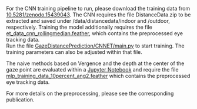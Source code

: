 For the CNN training pipeline to run, please download the training data from [10.5281/zenodo.15439043](https://zenodo.org/records/15439043). The CNN requires the file DistanceData.zip to be extracted and saved under /data/distancedata/indoor and /outdoor, respectively. Training the model additionally requires the file [et_data_cnn_rollingmedian.feather](/data/et_data_cnn_rollingmedian.feather), which contains the preprocessed eye tracking data.  
Run the file [GazeDistancePrediction/CNNET/main.py](main.py) to start training. The training parameters can also be adjusted within that file.  

The naive methods based on Vergence and the depth at the center of the gaze point are evaluated within a [Jupyter Notebook](</GazeDistancePrediction/Center and Vergence/center_estimation.ipynb>) and require the file [mlp_training_data_10percent_ang2.feather](/data/mlp_training_data_10percent_ang2.feather) which contains the preprocessed eye tracking data.  

For more details on the preprocessing, please see the corresponding publication.  
